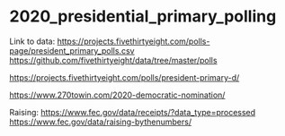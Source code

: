 # 2020_presidential_primary_polling
Link to data: https://projects.fivethirtyeight.com/polls-page/president_primary_polls.csv
https://github.com/fivethirtyeight/data/tree/master/polls

https://projects.fivethirtyeight.com/polls/president-primary-d/


https://www.270towin.com/2020-democratic-nomination/

Raising:
https://www.fec.gov/data/receipts/?data_type=processed
https://www.fec.gov/data/raising-bythenumbers/

